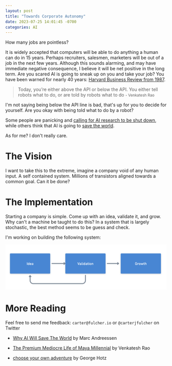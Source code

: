 ```yaml
---
layout: post
title: "Towards Corporate Autonomy"
date: 2023-07-25 14:01:45 -0700
categories: AI
---
```


How many jobs are pointless?

It is widely accepted that computers will be able to do
anything a human can do in 15 years. Perhaps recruiters, salesmen, marketers will be out of a job in the next few years. Although this sounds alarming, and may have immediate negative consequence, I believe it will be net positive in
the long term. Are you scared AI is going to sneak up on you and take your job? You have been warned for nearly 40 years: [Harvard Business Review from 1987](https://hbr.org/1987/07/thinking-about-artificial-intelligence).

> Today, you’re either above the API or below the API. You either tell robots what to do, or are told by robots what to do
> <small> - Venkatesh Rao</small>

I'm not saying being below the API line is bad, that's up for you to decide for yourself. Are you okay
with being told what to do by a robot?

Some people are panicking and [calling for AI research to be shut down](https://www.lesswrong.com/posts/oM9pEezyCb4dCsuKq/pausing-ai-developments-isn-t-enough-we-need-to-shut-it-all-1), while others think
that AI is going to [save the world](https://a16z.com/2023/06/06/ai-will-save-the-world/).

As for me? I don't really care.

# The Vision

I want to take this to the extreme, imagine a company void of any human input. A self contained system. Millions of transistors aligned towards a common goal. Can it be done?

# The Implementation

Starting a company is simple. Come up with an idea, validate it, and grow. Why can't a
machine be taught to do this? In a system that is largely stochastic, the best method seems
to be guess and check.

I'm working on building the following system:

![compflow](/images/compflow.png)

# More Reading

Feel free to send me feedback: `carter@fulcher.io` or `@carterjfulcher` on Twitter

- [Why AI Will Save The World](https://a16z.com/2023/06/06/ai-will-save-the-world/) by Marc Andreessen

- [The Premium Mediocre Life of Maya Millennial](https://www.ribbonfarm.com/2017/08/17/the-premium-mediocre-life-of-maya-millennial/) by Venkatesh Rao

- [choose your own adventure](https://geohot.github.io/blog/jekyll/update/2023/07/23/choose-your-own-adventure.html) by George Hotz
